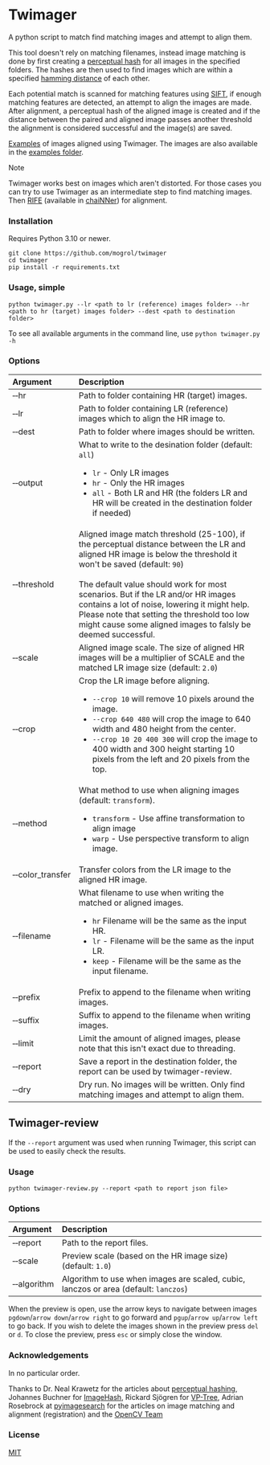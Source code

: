 # Twimager

A python script to match find matching images and attempt to align them.

This tool doesn't rely on matching filenames, instead image matching is done by first creating a [perceptual hash](https://en.wikipedia.org/wiki/Perceptual_hashing) for all images in the specified folders. The hashes are then used to find images which are within a specified [hamming distance](https://en.wikipedia.org/wiki/Hamming_distance) of each other.

Each potential match is scanned for matching features using [SIFT](https://en.wikipedia.org/wiki/Scale-invariant_feature_transform), if enough matching features are detected, an attempt to align the images are made. After alignment, a perceptual hash of the aligned image is created and if the distance between the paired and aligned image passes another threshold the alignment is considered successful and the image(s) are saved.

[Examples](https://slow.pics/s/DI1F262n) of images aligned using Twimager. The images are also available in the [examples folder](https://github.com/mogrol/twimager/examples/).

> [!NOTE]
> Twimager works best on images which aren't distorted. For those cases you can try to use Twimager as an intermediate step to find matching images. Then [RIFE](https://github.com/megvii-research/ECCV2022-RIFE) (available in [chaiNNer](https://github.com/chaiNNer-org/chaiNNer)) for alignment.

### Installation
Requires Python 3.10 or newer.
```
git clone https://github.com/mogrol/twimager
cd twimager
pip install -r requirements.txt
```

### Usage, simple

```
python twimager.py --lr <path to lr (reference) images folder> --hr <path to hr (target) images folder> --dest <path to destination folder>
```

To see all available arguments in the command line, use `python twimager.py -h`

### Options

| Argument | Description |
|:-|:-|
| &#x2011;&#x2011;hr | Path to folder containing HR (target) images. |
| &#x2011;&#x2011;lr | Path to folder containing LR (reference) images which to align the HR image to. |
| &#x2011;&#x2011;dest | Path to folder where images should be written. |
| &#x2011;&#x2011;output | What to write to the desination folder (default: `all`)<ul><li>`lr` - Only LR images</li><li>`hr` - Only the HR images</li><li>`all` - Both LR and HR (the folders LR and HR will be created in the destination folder if needed)</li></ul>
| &#x2011;&#x2011;threshold | Aligned image match threshold (25-100), if the perceptual distance between the LR and aligned HR image is below the threshold it won't be saved (default: `90`)<br><br>The default value should work for most scenarios. But if the LR and/or HR images contains a lot of noise, lowering it might help. Please note that setting the threshold too low might cause some aligned images to falsly be deemed successful.
| &#x2011;&#x2011;scale | Aligned image scale. The size of aligned HR images will be a multiplier of SCALE and the matched LR image size (default: `2.0`) |
| &#x2011;&#x2011;crop | Crop the LR image before aligning.<ul><li>`--crop 10` will remove 10 pixels around the image.</li><li>`--crop 640 480` will crop the image to 640 width and 480 height from the center.</li><li>`--crop 10 20 400 300` will crop the image to 400 width and 300 height starting 10 pixels from the left and 20 pixels from the top.</li></ul>|
| &#x2011;&#x2011;method | What method to use when aligning images (default: `transform`).<ul><li>`transform` - Use affine transformation to align image</li><li>`warp` - Use perspective transform to align image.</li></ul> |
| &#x2011;&#x2011;color_transfer | Transfer colors from the LR image to the aligned HR image. |
| &#x2011;&#x2011;filename | What filename to use when writing the matched or aligned images.<ul><li>`hr` Filename will be the same as the input HR.</li><li>`lr` - Filename will be the same as the input LR.</li><li>`keep` - Filename will be the same as the input filename.</li></ul> |
| &#x2011;&#x2011;prefix | Prefix to append to the filename when writing images. |
| &#x2011;&#x2011;suffix | Suffix  to append to the filename when writing images. |
| &#x2011;&#x2011;limit| Limit the amount of aligned images, please note that this isn't exact due to threading. |
| &#x2011;&#x2011;report | Save a report in the destination folder, the report can be used by twimager-review. | &#x2011;&#x2011;debug | Bring up a window showing the results when image alignment is successful. Press `esc` to abort the alignment process and `n` or `del` to skip the image. Pressing any other key will accept. Threading will be disabled when this argument is used. |
| &#x2011;&#x2011;dry | Dry run. No images will be written. Only find matching images and attempt to align them. |

## Twimager-review
If the `--report` argument was used when running Twimager, this script can be used to easily check the results.

### Usage
```
python twimager-review.py --report <path to report json file>
```

### Options

| Argument | Description |
|:-|:-|
| &#x2011;&#x2011;report | Path to the report files. |
| &#x2011;&#x2011;scale | Preview scale (based on the HR image size) (default: `1.0`) |
| &#x2011;&#x2011;algorithm | Algorithm to use when images are scaled, cubic, lanczos or area (default: `lanczos`) |

When the preview is open, use the arrow keys to navigate between images `pgdown`/`arrow down`/`arrow right` to go forward and `pgup`/`arrow up`/`arrow left` to go back. If you wish to delete the images shown in the preview press `del` or `d`. To close the preview, press `esc` or simply close the window.

### Acknowledgements

In no particular order.

Thanks to Dr. Neal Krawetz for the articles about [perceptual hashing](https://www.hackerfactor.com/blog/index.php?/archives/432-Looks-Like-It.html), Johannes Buchner for [ImageHash](https://github.com/JohannesBuchner/imagehash), Rickard Sjögren for [VP-Tree](https://github.com/RickardSjogren/vptree), Adrian Rosebrock at [pyimagesearch](https://pyimagesearch.com/) for the articles on image matching and alignment (registration) and the [OpenCV Team](https://opencv.org/)

### License
[MIT](https://github.com/mogrol/twimager/LICENSE)